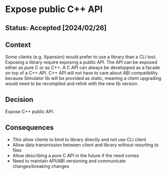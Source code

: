 # Expose public C++ API

## Status: Accepted [2024/02/26]

## Context

Some clients (e.g. Xpansion) would prefer to use a library than a CLI tool. Exposing a library require exposing a public API.
The API can be exposed either as pure C or as C++.
A C API can always be developped as a facade on top of a C++ API.
C++ API will not have to care about ABI compatibility because Simulator lib will be provided as static, meaning a client
upgrading would need to be recompiled and relink with the new lib version.

## Decision

Expose C++ public API.

## Consequences

* This allow clients to bind to library directly and not use CLI client
* Allow data transmission between client and library without resorting to files
* Allow describing a pure C API in the future if the need comes
* Need to maintain API/ABI versioning and communicate changes/breaking changes
